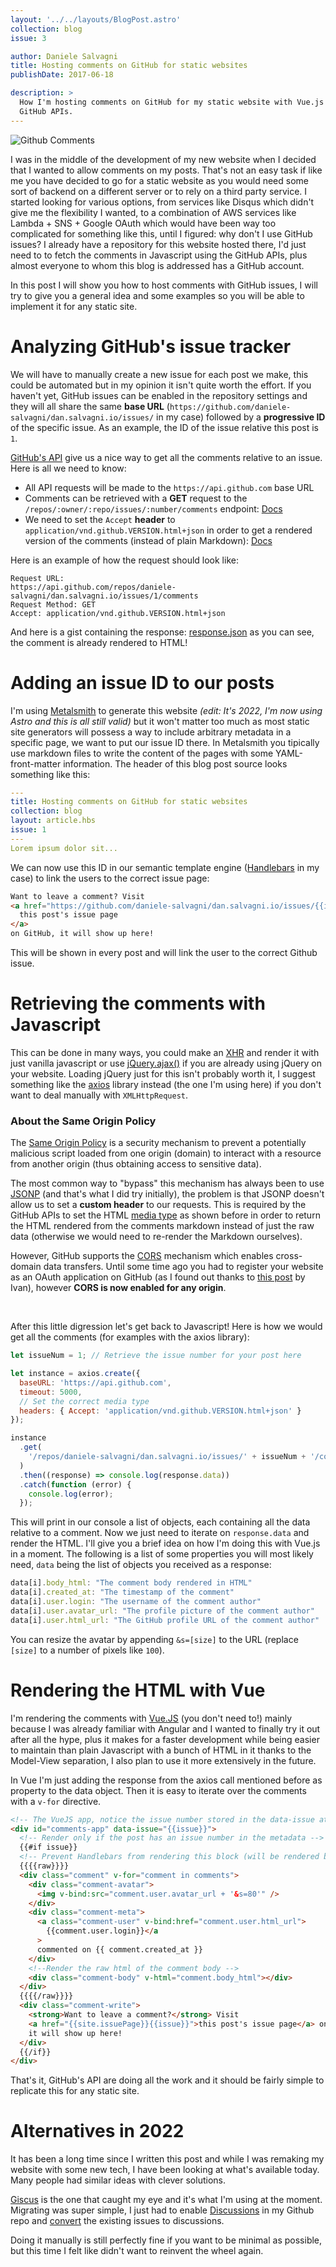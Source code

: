 ```yaml
---
layout: '../../layouts/BlogPost.astro'
collection: blog
issue: 3

author: Daniele Salvagni
title: Hosting comments on GitHub for static websites
publishDate: 2017-06-18

description: >
  How I'm hosting comments on GitHub for my static website with Vue.js and
  GitHub APIs.
---
```


![Github Comments](/assets/img/content/001/github-comments.png)

I was in the middle of the development of my new website when I decided that I
wanted to allow comments on my posts. That's not an easy task if like me you
have decided to go for a static website as you would need some sort of backend
on a different server or to rely on a third party service. I started looking for
various options, from services like Disqus which didn't give me the flexibility
I wanted, to a combination of AWS services like Lambda + SNS + Google OAuth
which would have been way too complicated for something like this, until I
figured: why don't I use GitHub issues? I already have a repository for this
website hosted there, I'd just need to to fetch the comments in Javascript using
the GitHub APIs, plus almost everyone to whom this blog is addressed has a
GitHub account.

In this post I will show you how to host comments with GitHub issues, I will try
to give you a general idea and some examples so you will be able to implement it
for any static site.

# Analyzing GitHub's issue tracker

We will have to manually create a new issue for each post we make, this could be
automated but in my opinion it isn't quite worth the effort. If you haven't yet,
GitHub issues can be enabled in the repository settings and they will all share
the same **base URL**
(`https://github.com/daniele-salvagni/dan.salvagni.io/issues/` in my case)
followed by a **progressive ID** of the specific issue. As an example, the ID of
the issue relative this post is `1`.

[GitHub's API](https://developer.github.com/v3/issues/) give us a nice way to
get all the comments relative to an issue. Here is all we need to know:

- All API requests will be made to the `https://api.github.com` base URL
- Comments can be retrieved with a **GET** request to the
  `/repos/:owner/:repo/issues/:number/comments` endpoint:
  [Docs](https://developer.github.com/v3/issues/comments/)
- We need to set the `Accept` **header** to
  `application/vnd.github.VERSION.html+json` in order to get a rendered version
  of the comments (instead of plain Markdown):
  [Docs](https://developer.github.com/v3/media/#request-specific-version)

Here is an example of how the request should look like:

```
Request URL:
https://api.github.com/repos/daniele-salvagni/dan.salvagni.io/issues/1/comments
Request Method: GET
Accept: application/vnd.github.VERSION.html+json
```

And here is a gist containing the response:
[response.json](https://gist.github.com/daniele-salvagni/63275d66bce137d57a5c6c495dd5f877)
as you can see, the comment is already rendered to HTML!

# Adding an issue ID to our posts

I'm using [Metalsmith](https://github.com/segmentio/metalsmith) to generate this
website _(edit: It's 2022, I'm now using Astro and this is all still valid)_ but
it won't matter too much as most static site generators will possess a way to
include arbitrary metadata in a specific page, we want to put our issue ID
there. In Metalsmith you tipically use markdown files to write the content of
the pages with some YAML-front-matter information. The header of this blog post
source looks something like this:

```yaml
---
title: Hosting comments on GitHub for static websites
collection: blog
layout: article.hbs
issue: 1
---
Lorem ipsum dolor sit...
```

We can now use this ID in our semantic template engine
([Handlebars](http://handlebarsjs.com/) in my case) to link the users to the
correct issue page:

```html
Want to leave a comment? Visit
<a href="https://github.com/daniele-salvagni/dan.salvagni.io/issues/{{issue}}">
  this post's issue page
</a>
on GitHub, it will show up here!
```

This will be shown in every post and will link the user to the correct Github
issue.

# Retrieving the comments with Javascript

This can be done in many ways, you could make an
[XHR](https://developer.mozilla.org/en-US/docs/Web/API/XMLHttpRequest) and
render it with just vanilla javascript or use
[jQuery.ajax()](http://api.jquery.com/jquery.ajax/) if you are already using
jQuery on your website. Loading jQuery just for this isn't probably worth it, I
suggest something like the [axios](https://github.com/mzabriskie/axios) library
instead (the one I'm using here) if you don't want to deal manually with
`XMLHttpRequest`.

### About the Same Origin Policy

The [Same Origin Policy](https://en.wikipedia.org/wiki/Same-origin_policy) is a
security mechanism to prevent a potentially malicious script loaded from one
origin (domain) to interact with a resource from another origin (thus obtaining
access to sensitive data).

The most common way to "bypass" this mechanism has always been to use
[JSONP](http://en.wikipedia.org/wiki/JSONP) (and that's what I did try
initially), the problem is that JSONP doesn't allow us to set a **custom
header** to our requests. This is required by the GitHub APIs to set the HTML
[media type](https://developer.github.com/v3/media/) as shown before in order to
return the HTML rendered from the comments markdown instead of just the raw data
(otherwise we would need to re-render the Markdown ourselves).

However, GitHub supports the
[CORS](https://developer.mozilla.org/en-US/docs/Web/HTTP/Access_control_CORS)
mechanism which enables cross-domain data transfers. Until some time ago you had
to register your website as an OAuth application on GitHub (as I found out
thanks to
[this post](http://ivanzuzak.info/2011/02/18/github-hosted-comments-for-github-hosted-blogs.html)
by Ivan), however **CORS is now enabled for any origin**.

<br>

After this little digression let's get back to Javascript! Here is how we would
get all the comments (for examples with the axios library):

```javascript
let issueNum = 1; // Retrieve the issue number for your post here

let instance = axios.create({
  baseURL: 'https://api.github.com',
  timeout: 5000,
  // Set the correct media type
  headers: { Accept: 'application/vnd.github.VERSION.html+json' }
});

instance
  .get(
    '/repos/daniele-salvagni/dan.salvagni.io/issues/' + issueNum + '/comments'
  )
  .then((response) => console.log(response.data))
  .catch(function (error) {
    console.log(error);
  });
```

This will print in our console a list of objects, each containing all the data
relative to a comment. Now we just need to iterate on `response.data` and render
the HTML. I'll give you a brief idea on how I'm doing this with Vue.js in a
moment. The following is a list of some properties you will most likely need,
`data` being the list of objects you received as a response:

```javascript
data[i].body_html: "The comment body rendered in HTML"
data[i].created_at: "The timestamp of the comment"
data[i].user.login: "The username of the comment author"
data[i].user.avatar_url: "The profile picture of the comment author"
data[i].user.html_url: "The GitHub profile URL of the comment author"
```

You can resize the avatar by appending `&s=[size]` to the URL (replace `[size]`
to a number of pixels like `100`).

# Rendering the HTML with Vue

I'm rendering the comments with [Vue.JS](https://vuejs.org/) (you don't need
to!) mainly because I was already familiar with Angular and I wanted to finally
try it out after all the hype, plus it makes for a faster development while
being easier to maintain than plain Javascript with a bunch of HTML in it thanks
to the Model-View separation, I also plan to use it more extensively in the
future.

In Vue I'm just adding the response from the axios call mentioned before as
property to the data object. Then it is easy to iterate over the comments with a
`v-for` directive.

```html
<!-- The VueJS app, notice the issue number stored in the data-issue attribute -->
<div id="comments-app" data-issue="{{issue}}">
  <!-- Render only if the post has an issue number in the metadata -->
  {{#if issue}}
  <!-- Prevent Handlebars from rendering this block (will be rendered by Vue) -->
  {{{{raw}}}}
  <div class="comment" v-for="comment in comments">
    <div class="comment-avatar">
      <img v-bind:src="comment.user.avatar_url + '&s=80'" />
    </div>
    <div class="comment-meta">
      <a class="comment-user" v-bind:href="comment.user.html_url">
        {{comment.user.login}}</a
      >
      commented on {{ comment.created_at }}
    </div>
    <!--Render the raw html of the comment body -->
    <div class="comment-body" v-html="comment.body_html"></div>
  </div>
  {{{{/raw}}}}
  <div class="comment-write">
    <strong>Want to leave a comment?</strong> Visit
    <a href="{{site.issuePage}}{{issue}}">this post's issue page</a> on GitHub,
    it will show up here!
  </div>
  {{/if}}
</div>
```

That's it, GitHub's API are doing all the work and it should be fairly simple to
replicate this for any static site.

# Alternatives in 2022

It has been a long time since I written this post and while I was remaking my
website with some new tech, I have been looking at what's available today. Many
people had similar ideas with clever solutions.

[Giscus](https://giscus.app/) is the one that caught my eye and it's what I'm
using at the moment. Migrating was super simple, I just had to enable
[Discussions](https://docs.github.com/en/discussions) in my Github repo and
[convert](https://docs.github.com/en/discussions/managing-discussions-for-your-community/moderating-discussions#converting-an-issue-to-a-discussion)
the existing issues to discussions.

Doing it manually is still perfectly fine if you want to be minimal as possible,
but this time I felt like didn't want to reinvent the wheel again.
